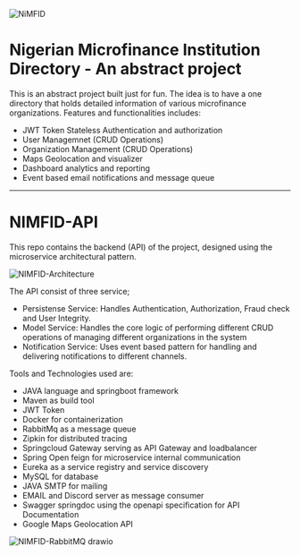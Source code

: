 ![NiMFID](https://github.com/yusuf-Ao/nimfid-api/assets/59228438/6bcd7c50-812e-4b47-8dc6-814727b3ce80)
# Nigerian Microfinance Institution Directory - An abstract project
This is an abstract project built just for fun. The idea is to have a one directory that holds detailed information of various microfinance organizations. 
Features and functionalities includes:
- JWT Token Stateless Authentication and authorization
- User Managemnet (CRUD Operations)
- Organization Management (CRUD Operations)
- Maps Geolocation and visualizer
- Dashboard analytics and reporting
- Event based email notifications and message queue
---

# NIMFID-API

This repo contains the backend (API) of the project, designed using the microservice architectural pattern.

![NIMFID-Architecture](https://github.com/yusuf-Ao/nimfid-api/assets/59228438/18d39059-8683-4fdb-9526-f212ea02324b)

The API consist of three service;
- Persistense Service: Handles Authentication, Authorization, Fraud check and User Integrity.
- Model Service: Handles the core logic of performing different CRUD operations of managing different organizations in the system
- Notification Service: Uses event based pattern for handling and delivering notifications to different channels.

Tools and Technologies used are:
- JAVA language and springboot framework
- Maven as build tool
- JWT Token
- Docker for containerization
- RabbitMq as a message queue
- Zipkin for distributed tracing
- Springcloud Gateway serving as API Gateway and loadbalancer
- Spring Open feign for microservice internal communication
- Eureka as a service registry and service discovery
- MySQL for database
- JAVA SMTP for mailing
- EMAIL and Discord server as message consumer
- Swagger springdoc using the openapi specification for API Documentation
- Google Maps Geolocation API

![NIMFID-RabbitMQ drawio](https://github.com/yusuf-Ao/nimfid-api/assets/59228438/c6d2e37d-411f-449f-864a-cd590594bf02)


